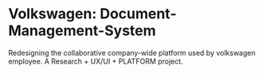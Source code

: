 # Volkswagen: Document-Management-System
Redesigning the collaborative company-wide platform used by volkswagen employee. A Research + UX/UI + PLATFORM project.
